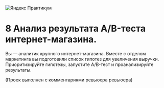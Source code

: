 ![Яндекс Практикум](https://user-images.githubusercontent.com/102519508/188263347-da6e52a0-c304-4722-b37f-350715e9020f.JPG)
# 8 Анализ результата A/B-теста интернет-магазина.
Вы — аналитик крупного интернет-магазина. Вместе с отделом маркетинга вы подготовили список гипотез для увеличения выручки. Приоритизируйте гипотезы, запустите A/B-тест и проанализируйте результаты.

(Проек выполнен с комментариями ревьюера ревьюера)
